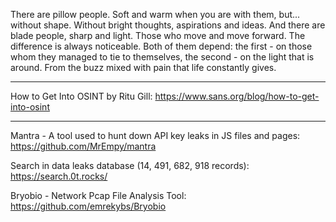 There are pillow people. Soft and warm when you are with them, but... without shape. Without bright thoughts, aspirations and ideas. And there are blade people, sharp and light. Those who move and move forward. The difference is always noticeable. Both of them depend: the first - on those whom they managed to tie to themselves, the second - on the light that is around. From the buzz mixed with pain that life constantly gives.

----

How to Get Into OSINT by Ritu Gill: https://www.sans.org/blog/how-to-get-into-osint

----

Mantra - A tool used to hunt down API key leaks in JS files and pages: https://github.com/MrEmpy/mantra

Search in data leaks database (14, 491, 682, 918 records): https://search.0t.rocks/

Bryobio - Network Pcap File Analysis Tool: https://github.com/emrekybs/Bryobio











